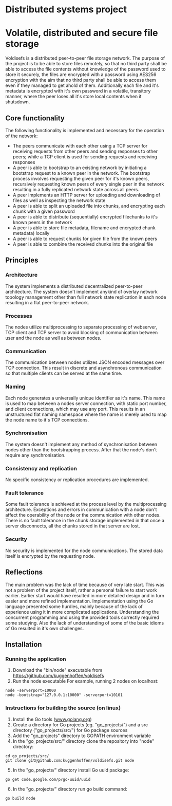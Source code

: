 # Distributed systems project
# Volatile, distributed and secure file storage

Voldisefs is a distributed peer-to-peer file storage network. The purpose of the project is to be able to store files
remotely, so that no third party shall be able to access the file contents without knowledge of the password used to store it 
securely, the files are encrypted with a password using AES256 encryption with the aim that no third party shall be able to access them even if they managed to get ahold of them. Additionally each file and it's metadata is encrypted with it's own password
in a volatile, transitory manner, where the peer loses all it's store local contents when it shutsdown.

## Core functionality
The following functionality is implemented and necessary for the operation of the network:
- The peers communicate with each other using a TCP server for receiving requests from other peers and sending responses to other peers; while a TCP client is used for sending requests and receiving responses
- A peer is able to bootstrap to an existing network by initiating a bootstrap request to a known peer in the network. The bootstrap process involves requesting the given peer for it's known peers, recursively requesting known peers of every single peer in the network resulting in a fully replicated network state across all peers.
- A peer implements an HTTP server for uploading and downloading of files as well as inspecting the network state
- A peer is able to split an uploaded file into chunks, and encrypting each chunk with a given password
- A peer is able to distribute (sequentially) encrypted filechunks to it's known peers in the network
- A peer is able to store file metadata, filename and encrypted chunk metadata) locally
- A peer is able to request chunks for given file from the known peers
- A peer is able to combine the received chunks into the original file

## Principles
### Architecture
The system implements a distributed decentralized peer-to-peer architecture. The system doesn't implement anykind of overlay network topology management other than full network state replication in each node resulting in a flat peer-to-peer network.
### Processes
The nodes utilize multiprocessing to separate processing of webserver, TCP client and TCP server to avoid blocking of communication between user and the node as well as between nodes.
### Communication
The communication between nodes utilizes JSON encoded messages over TCP connection. This result in discrete and asynchronous communication so that multiple clients can be served at the same time.
### Naming
Each node generates a universally unique identifier as it's name. This name is used to map between a nodes server connection, with static port number, and client connections, which may use any port. This results in an unstructured flat naming namespace where the name is merely used to map the node name to it's TCP connections.
### Synchronisation
The system doesn't implement any method of synchronisation between nodes other than the bootstrapping process. After that the node's don't require any synchronisation.
### Consistency and replication
No specific consistency or replication procedures are implemented.
### Fault tolerance
Some fault tolerance is achieved at the process level by the multiprocessing architecture. Exceptions and errors in communication with a node don't affect the operability of the node or the communication with other nodes. There is no fault tolerance in the chunk storage implemented in that once a server disconnects, all the chunks stored in that server are lost.
### Security
No security is implemented for the node communications. The stored data itself is encrypted by the requesting node.

## Reflections
The main problem was the lack of time because of very late start. This was not a problem of the project itself, rather a personal failure to start work earlier. Earlier start would have resulted in more detailed design and in turn easier and more refined implementation.
Implementation using the Go language presented some hurdles, mainly because of the lack of experience using it in more complicated applications. Understanding the concurrent programming and using the provided tools correctly required some studying. Also the lack of understanding of some of the basic idioms of Go resulted in it's own challenges.

## Installation

### Running the application
1. Download the "bin/node" executable from https://github.com/kuggenhoffen/voldisefs
2. Run the node executable
For example, running 2 nodes on localhost:

```
node -serverport=10000
node -bootstrap="127.0.0.1:10000" -serverport=10101
```

### Instructions for building the source (on linux)
1. Install the Go tools (www.golang.org)
2. Create a directory for Go projects (eg. "go_projects/") and a src directory ("go_projects/src/") for Go package sources
3. Add the "go_projects" directory to GOPATH environment variable
4. In the "go_projects/src/" directory clone the repository into "node" directory:

```
cd go_projects/src/
git clone git@github.com:kuggenhoffen/voldisefs.git node
```
5. In the "go_projects/" directory install Go uuid package:
```
go get code.google.com/p/go-uuid/uuid
```
6. In the "go_projects/" directory run go build command:
```
go build node
```

